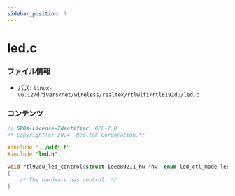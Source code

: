 ```yaml
---
sidebar_position: 7
---
```

# led.c

### ファイル情報

- パス: `linux-v6.12/drivers/net/wireless/realtek/rtlwifi/rtl8192du/led.c`

### コンテンツ

```c
// SPDX-License-Identifier: GPL-2.0
/* Copyright(c) 2024  Realtek Corporation.*/

#include "../wifi.h"
#include "led.h"

void rtl92du_led_control(struct ieee80211_hw *hw, enum led_ctl_mode ledaction)
{
	/* The hardware has control. */
}

```
